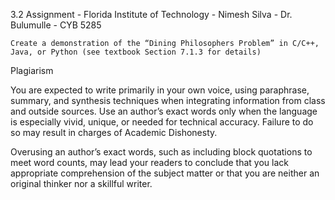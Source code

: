 3.2 Assignment - Florida Institute of Technology - Nimesh Silva - Dr. Bulumulle - CYB 5285

    Create a demonstration of the “Dining Philosophers Problem” in C/C++, Java, or Python (see textbook Section 7.1.3 for details)

Plagiarism

You are expected to write primarily in your own voice, using paraphrase, summary, and synthesis techniques when integrating information from class and outside sources. Use an author’s exact words only when the language is especially vivid, unique, or needed for technical accuracy. Failure to do so may result in charges of Academic Dishonesty.

Overusing an author’s exact words, such as including block quotations to meet word counts, may lead your readers to conclude that you lack appropriate comprehension of the subject matter or that you are neither an original thinker nor a skillful writer.

